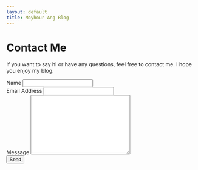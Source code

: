 ```yaml
---
layout: default
title: Moyhour Ang Blog
---
```


<div id="contact">
  <h1 class="pageTitle">Contact Me</h1>
  <div class="contactContent">
  <p class="intro">If you want to say hi or have any questions, feel free to contact me. I hope you enjoy my blog.</p>
  <img class="me" src="{{ '/assets/img/me.jpg' | prepend: site.baseurl }}" alt="">

  </div>
  <form action="http://formspree.io/ang.moyhour@outlook.com" method="POST">
    <label for="name">Name</label>
    <input type="text" id="name" name="name" class="full-width"><br>
    <label for="email">Email Address</label>
    <input type="email" id="email" name="_replyto" class="full-width"><br>
    <label for="message">Message</label>
    <textarea name="message" id="message" cols="30" rows="10" class="full-width"></textarea><br>
    <input type="submit" value="Send" class="button">
  </form>
</div>
